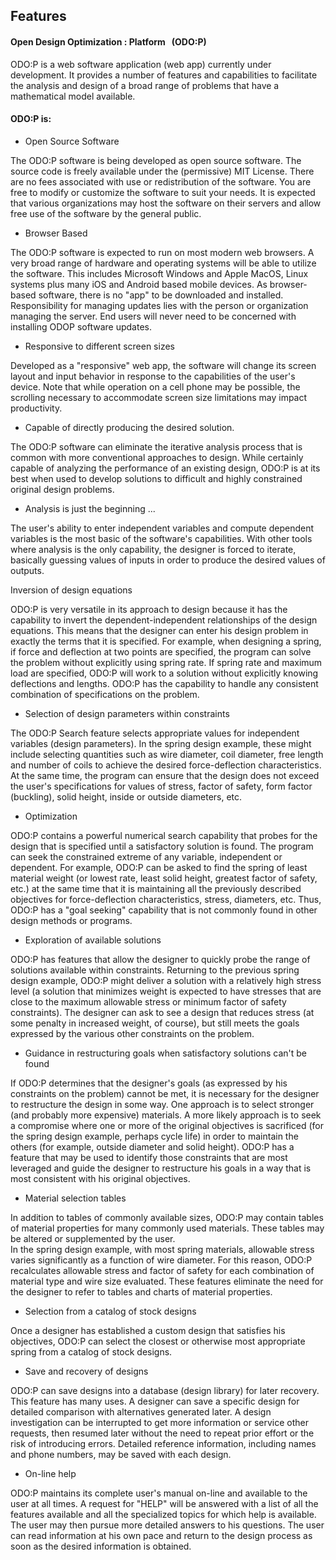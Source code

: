 ## Features

#### Open Design Optimization : Platform &nbsp; (ODO:P)   

ODO:P is a web software application (web app) currently under development.
It provides a number of features and capabilities to facilitate the analysis 
and design of a broad range of problems that have a mathematical model available. 

#### ODO:P is:


* Open Source Software  

The ODO:P software is being developed as open source software. 
 The source code is freely available under the (permissive) MIT License.
 There are no fees associated with use or redistribution of the software.
 You are free to modify or customize the software to suit your needs.
 It is expected that various organizations may host the software on their servers
 and allow free use of the software by the general public.


* Browser Based   

The ODO:P software is expected to run on most modern web browsers.
A very broad range of hardware and operating systems will be able to utilize the software.
This includes Microsoft Windows and Apple MacOS, Linux systems plus many iOS and Android based mobile devices.
As browser-based software, there is no "app" to be downloaded and installed. 
Responsibility for managing updates lies with the person or organization managing the server.
End users will never need to be concerned with installing ODOP software updates.


* Responsive to different screen sizes   

Developed as a "responsive" web app, the software will change its
screen layout and input behavior in response to the capabilities of the user's device.
Note that while operation on a cell phone may be possible, 
the scrolling necessary to accommodate screen size limitations may impact productivity.  


* Capable of directly producing the desired solution.

The ODO:P software can eliminate the iterative analysis process that is common with more conventional
approaches to design.  While certainly capable of analyzing the
performance of an existing design, ODO:P is at its best when used to
develop solutions to difficult and highly constrained original design problems.
 
 
* Analysis  is just the beginning ...   

 The user's ability to enter independent variables and compute dependent variables 
 is the most basic of the software's capabilities.
 With other tools where analysis is the only capability, the designer is forced to iterate,
 basically guessing values of inputs in order to produce the desired values of outputs.
 
 
Inversion of design equations

 ODO:P is very versatile in its approach to design because it has
 the capability to invert the dependent-independent relationships of the
 design equations.  This means that the designer can enter his design
 problem in exactly the terms that it is specified. 
 For example, when designing a spring, if force and deflection
 at two points are specified, the program can solve the problem without
 explicitly using spring rate.  If spring rate and maximum load are
 specified, ODO:P will work to a solution without explicitly knowing
 deflections and lengths.  ODO:P has the capability to handle any
 consistent combination of specifications on the problem.


* Selection of design parameters within constraints

 The ODO:P Search feature selects appropriate values for independent variables (design parameters).
 In the spring design example, these might include selecting quantities such as wire
 diameter, coil diameter, free length and number of coils to achieve the
 desired force-deflection characteristics.  At the same time, the program
 can ensure that the design does not exceed the user's specifications for
 values of stress, factor of safety, form factor (buckling), solid height,
 inside or outside diameters, etc.  


* Optimization

 ODO:P contains a powerful numerical search capability that probes for
 the design that is specified until a satisfactory solution is found.  The
 program can seek the constrained extreme of any variable, independent or
 dependent.  For example, ODO:P can be asked to find the spring of least
 material weight (or lowest rate, least solid height, greatest factor of
 safety, etc.) at the same time that it is maintaining all the previously
 described objectives for force-deflection characteristics, stress,
 diameters, etc.  Thus, ODO:P has a "goal seeking" capability that is
 not commonly found in other design methods or programs.


* Exploration of available solutions

 ODO:P has features that allow the designer to quickly probe the range
 of solutions available within constraints. 
 Returning to the previous spring design example, ODO:P might
 deliver a solution with a relatively high stress level (a solution that
 minimizes weight is expected to have stresses that are close to the maximum
 allowable stress or minimum factor of safety constraints). 
 The designer can ask to see a design that reduces stress (at some
 penalty in increased weight, of course), but still meets the goals
 expressed by the various other constraints on the problem.


* Guidance in restructuring goals when satisfactory solutions can't be found

 If ODO:P determines that the designer's goals (as expressed by his
 constraints on the problem) cannot be met, it is necessary for the
 designer to restructure the design in some way.  One approach is to
 select stronger (and probably more expensive) materials.  A more likely
 approach is to seek a compromise where one or more of the original
 objectives is sacrificed (for the spring design example, perhaps cycle life) 
 in order to maintain  the others (for example, outside diameter and solid height). 
 ODO:P  has a feature that may be used to identify those constraints that are
 most leveraged and guide the designer to restructure his goals in a way
 that is most consistent with his original objectives.


* Material selection tables

 In addition to tables of commonly available sizes, ODO:P may contain
 tables of material properties for many commonly used materials.
 These tables may be altered or supplemented by the user.  
 In the spring design example, with most spring materials, 
 allowable stress varies significantly as a function of wire
 diameter.  For this reason, ODO:P recalculates allowable stress and
 factor of safety for each combination of material type and wire size
 evaluated.  These features eliminate the need for the designer to
 refer to tables and charts of material properties.  


* Selection from a catalog of stock designs

 Once a designer has established a custom design that satisfies his
 objectives, ODO:P can select the closest or otherwise most
 appropriate spring from a catalog of stock designs.  
 
 
* Save and recovery of designs

 ODO:P can save designs into a database (design library) for later recovery. 
 This feature has many uses.  A designer can save a specific design for
 detailed comparison with alternatives generated later.  A design
 investigation can be interrupted to get more information or service other
 requests, then resumed later without the need to repeat prior effort or
 the risk of introducing errors.  Detailed reference information,
 including names and phone numbers, may be saved with each design.

* On-line help

 ODO:P maintains its complete user's manual on-line and
 available to the user at all times.  A request for "HELP" will be
 answered with a list of all the features available and all the
 specialized topics for which help is available.  The user may then pursue
 more detailed answers to his questions.  The user can read information at
 his own pace and return to the design process as soon as the desired
 information is obtained.

 